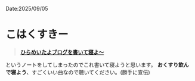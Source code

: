 Date:2025/09/05
# こはくすきー

>[**ひらめいたよブログを書いて寝よ〜**](https://misskey.gg/notes/acafgfos03)

というノートをしてしまったのでこれ書いて寝ようと思います。
**おくすり飲んで寝よう**、すごくいい曲なので聴いてください。(勝手に宣伝)
